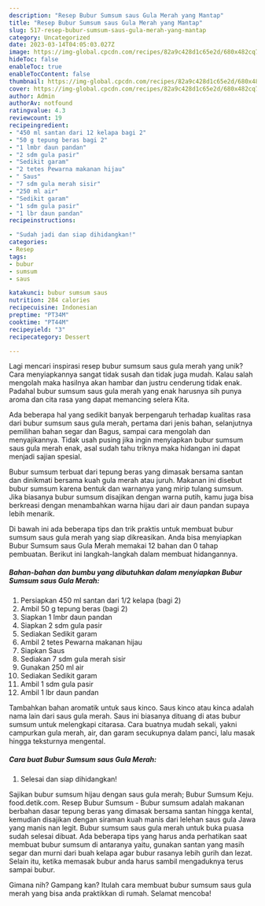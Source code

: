 ```yaml
---
description: "Resep Bubur Sumsum saus Gula Merah yang Mantap"
title: "Resep Bubur Sumsum saus Gula Merah yang Mantap"
slug: 517-resep-bubur-sumsum-saus-gula-merah-yang-mantap
category: Uncategorized
date: 2023-03-14T04:05:03.027Z
image: https://img-global.cpcdn.com/recipes/82a9c428d1c65e2d/680x482cq70/bubur-sumsum-saus-gula-merah-foto-resep-utama.jpg
hideToc: false
enableToc: true
enableTocContent: false
thumbnail: https://img-global.cpcdn.com/recipes/82a9c428d1c65e2d/680x482cq70/bubur-sumsum-saus-gula-merah-foto-resep-utama.jpg
cover: https://img-global.cpcdn.com/recipes/82a9c428d1c65e2d/680x482cq70/bubur-sumsum-saus-gula-merah-foto-resep-utama.jpg
author: Admin
authorAv: notfound
ratingvalue: 4.3
reviewcount: 19
recipeingredient:
- "450 ml santan dari 12 kelapa bagi 2"
- "50 g tepung beras bagi 2"
- "1 lmbr daun pandan"
- "2 sdm gula pasir"
- "Sedikit garam"
- "2 tetes Pewarna makanan hijau"
- " Saus"
- "7 sdm gula merah sisir"
- "250 ml air"
- "Sedikit garam"
- "1 sdm gula pasir"
- "1 lbr daun pandan"
recipeinstructions:

- "Sudah jadi dan siap dihidangkan!"
categories:
- Resep
tags:
- bubur
- sumsum
- saus

katakunci: bubur sumsum saus 
nutrition: 284 calories
recipecuisine: Indonesian
preptime: "PT34M"
cooktime: "PT44M"
recipeyield: "3"
recipecategory: Dessert

---
```





Lagi mencari inspirasi resep bubur sumsum saus gula merah yang unik? Cara menyiapkannya sangat tidak susah dan tidak juga mudah. Kalau salah mengolah maka hasilnya akan hambar dan justru cenderung tidak enak. Padahal bubur sumsum saus gula merah yang enak harusnya sih punya aroma dan cita rasa yang dapat memancing selera Kita.





Ada beberapa hal yang sedikit banyak berpengaruh terhadap kualitas rasa dari bubur sumsum saus gula merah, pertama dari jenis bahan, selanjutnya pemilihan bahan segar dan Bagus, sampai cara mengolah dan menyajikannya. Tidak usah pusing jika ingin menyiapkan bubur sumsum saus gula merah enak,      asal sudah tahu triknya maka hidangan ini dapat menjadi sajian spesial.














Bubur sumsum terbuat dari tepung beras yang dimasak bersama santan dan dinikmati bersama kuah gula merah atau juruh. Makanan ini disebut bubur sumsum karena bentuk dan warnanya yang mirip tulang sumsum. Jika biasanya bubur sumsum disajikan dengan warna putih, kamu juga bisa berkreasi dengan menambahkan warna hijau dari air daun pandan supaya lebih menarik.






Di bawah ini ada beberapa tips dan trik praktis untuk membuat bubur sumsum saus gula merah yang siap dikreasikan. Anda bisa menyiapkan Bubur Sumsum saus Gula Merah memakai 12 bahan dan 0 tahap pembuatan. Berikut ini langkah-langkah dalam membuat hidangannya.

<!--inarticleads1-->

##### Bahan-bahan dan bumbu yang dibutuhkan dalam menyiapkan Bubur Sumsum saus Gula Merah:

1. Persiapkan 450 ml santan dari 1/2 kelapa (bagi 2)
1. Ambil 50 g tepung beras (bagi 2)
1. Siapkan 1 lmbr daun pandan
1. Siapkan 2 sdm gula pasir
1. Sediakan Sedikit garam
1. Ambil 2 tetes Pewarna makanan hijau
1. Siapkan  Saus
1. Sediakan 7 sdm gula merah sisir
1. Gunakan 250 ml air
1. Sediakan Sedikit garam
1. Ambil 1 sdm gula pasir
1. Ambil 1 lbr daun pandan


Tambahkan bahan aromatik untuk saus kinco. Saus kinco atau kinca adalah nama lain dari saus gula merah. Saus ini biasanya dituang di atas bubur sumsum untuk melengkapi citarasa. Cara buatnya mudah sekali, yakni campurkan gula merah, air, dan garam secukupnya dalam panci, lalu masak hingga teksturnya mengental. 

<!--inarticleads2-->

##### Cara buat Bubur Sumsum saus Gula Merah:


1. Selesai dan siap dihidangkan!

Sajikan bubur sumsum hijau dengan saus gula merah; Bubur Sumsum Keju. food.detik.com. Resep Bubur Sumsum - Bubur sumsum adalah makanan berbahan dasar tepung beras yang dimasak bersama santan hingga kental, kemudian disajikan dengan siraman kuah manis dari lelehan saus gula Jawa yang manis nan legit. Bubur sumsum saus gula merah untuk buka puasa sudah selesai dibuat. Ada beberapa tips yang harus anda perhatikan saat membuat bubur sumsum di antaranya yaitu, gunakan santan yang masih segar dan murni dari buah kelapa agar bubur rasanya lebih gurih dan lezat. Selain itu, ketika memasak bubur anda harus sambil mengaduknya terus sampai bubur. 

Gimana nih? Gampang kan? Itulah cara membuat bubur sumsum saus gula merah yang bisa anda praktikkan di rumah. Selamat mencoba!
